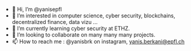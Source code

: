 - 👋 Hi, I’m @yanisepfl
- 👀 I’m interested in computer science, cyber security, blockchains, decentralized finance, data vizu ...
- 🌱 I’m currently learning cyber security at ETHZ.
- 💞️ I’m looking to collaborate on many many many projects.
- 📫 How to reach me : @yanisbrk on instagram, yanis.berkani@epfl.ch

<!---
yanisepfl/yanisepfl is a ✨ special ✨ repository because its `README.md` (this file) appears on your GitHub profile.
You can click the Preview link to take a look at your changes.
--->
